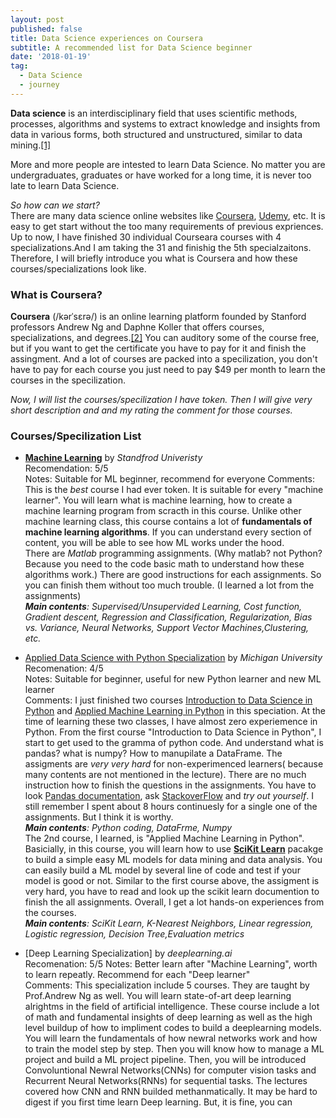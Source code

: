 ```yaml
---
layout: post
published: false
title: Data Science experiences on Coursera
subtitle: A recommended list for Data Science beginner
date: '2018-01-19'
tag:
  - Data Science
  - journey
---
```

**Data science** is an interdisciplinary field that uses scientific methods, processes, algorithms and systems to extract knowledge and insights from data in various forms, both structured and unstructured, similar to data mining.[[1]](https://en.wikipedia.org/wiki/Data_science#cite_note-:0-1)

More and more people are intested to learn Data Science. No matter you are undergraduates, graduates or have worked for a long time, it is never too late to learn Data Science.  

_So how can we start?_  
There are many data science online websites like [Coursera](https://www.coursera.org), [Udemy](https://www.udemy.com/), etc. It is easy to get start without the  too many requirements of previous expriences.   
Up to now, I have finished 30 individual Courseara courses with 4 specializations.And I am taking the 31 and finishig the 5th specialzaitons. Therefore, I will briefly introduce you what is Coursera and how these courses/specializations look like. 

### What is Coursera?

**Coursera** (/kərˈsɛrə/) is an online learning platform founded by Stanford professors Andrew Ng and Daphne Koller that offers courses, specializations, and degrees.[[2]](https://en.wikipedia.org/wiki/Coursera) You can auditory some of the course free, but if you want to get the certificate you have to pay for it and finish the assingment. And a lot of courses are packed into a specilization, you don't have to pay for each course you just need to pay $49 per month to learn the courses in the specilization. 

_Now, I will list the courses/specilization I have token. Then I will give very short description and and my rating the comment for those courses._

### Courses/Specilization List
- [**Machine Learning**](https://www.coursera.org/learn/machine-learning) by *Standfrod Univeristy*   
Recomendation: 5/5  
Notes: Suitable for ML beginner, recommend for everyone
Comments: This is the _best_ course I had ever token. It is suitable for every "machine learner". You will learn what is machine learning, how to create a machine learning program from scracth in this course. Unlike other machine learning class, this course contains a lot of **fundamentals of machine learning algorithms**.  If you can understand every section of content, you will be able to see how ML works under the hood.   
There are *Matlab* programming assignments. (Why matlab? not Python? Because you need to the code basic math to understand how these algorithms work.) There are good instructions for each assignments. So you can finish them without too much trouble. (I learned a lot from the assignments)  
_**Main contents**: Supervised/Unsupervided Learning, Cost function, Gradient descent, Regression and Classification, Regularization, Bias vs. Variance, Neural Networks, Support Vector Machines,Clustering, etc._   

- [Applied Data Science with Python Specialization](https://www.coursera.org/specializations/data-science-python) by _Michigan University_  
Recomenation: 4/5  
Notes: Suitable for beginner, useful for new Python learner and new ML learner  
Comments: I just finished two courses [Introduction to Data Science in Python](https://www.coursera.org/learn/python-data-analysis?specialization=data-science-python) and [Applied Machine Learning in Python](https://www.coursera.org/learn/python-machine-learning?specialization=data-science-python) in this speciation. At the time of learning these two classes, I have almost zero experiemence in Python. From the first course "Introduction to Data Science in Python", I start to get used to the gramma of python code. And understand what is pandas? what is numpy? How to manupilate a DataFrame. The assigments are _very very hard_ for non-experimenced learners( because many contents are not mentioned in the lecture). There are no much instruction how to finish the questions in the assignments. You have to look [Pandas documentation](https://pandas.pydata.org/pandas-docs/stable/api.html), ask [StackoverFlow](https://stackoverflow.com/) and  _try out yourself_. I still remember I spent about 8 hours continuesly for a single one of the assignments. But I think it is worthy.  
_**Main contents**: Python coding, DataFrme, Numpy_   
The 2nd course, I learned, is "Applied Machine Learning in Python". Basicially, in this course, you will learn how to use [**SciKit Learn**](https://scikit-learn.org/stable/) pacakge to build a simple easy ML models for data mining and data analysis. You can easily build a ML model by several line of code and test if your model is good or not. Similar to the first course above, the assigment is very hard, you have to read and look up the scikit learn documention to finish the all assignments.  Overall, I get a lot hands-on experiences from the courses.  
_**Main contents**: SciKit Learn, K-Nearest Neighbors, Linear regression, Logistic regression, Decision Tree,Evaluation metrics_   

- [Deep Learning Specialization] by _deeplearning.ai_  
Recomenation: 5/5
Notes:  Better learn after "Machine Learning", worth to learn repeatly. Recommend for each "Deep learner"   
Comments: This specialization include 5 courses. They are taught by Prof.Andrew Ng as well. You will learn state-of-art deep learning alrightms in the field of artificial intelligence. These course include a lot of math and fundamental insights of deep learning as well as the high level buildup of how to impliment codes to build a deeplearning models. You will learn the fundamentals of how newral networks work and how to train the model step by step. Then you will know how to manage a ML project and build a ML project pipeline. Then, you will be introduced Convoluntional Newral Networks(CNNs) for computer vision tasks and Recurrent Neural Networks(RNNs) for sequential tasks. The lectures covered how CNN and RNN builded methanmatically. It may be hard to digest if you first time learn Deep learning. But, it is fine, you can 













